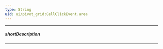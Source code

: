 ```yaml
---
type: String
uid: ui/pivot_grid:CellClickEvent.area
---
```

---
##### shortDescription
<!-- Description goes here -->

---
<!-- Description goes here -->